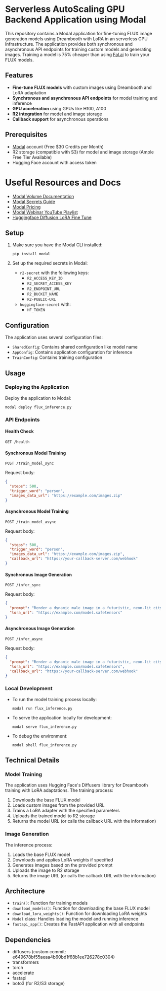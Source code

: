 # Serverless AutoScaling GPU Backend Application using Modal

This repository contains a Modal application for fine-tuning FLUX image generation models using Dreambooth with LoRA in an serverless GPU Infrastructure. The application provides both synchronous and asynchronous API endpoints for training custom models and generating images. Training a model is 75% cheaper than using [Fal.ai](https://fal.ai/) to train your FLUX models.

## Features

- **Fine-tune FLUX models** with custom images using Dreambooth and LoRA adaptation
- **Synchronous and asynchronous API endpoints** for model training and inference
- **GPU acceleration** using GPUs like H100, A100
- **R2 integration** for model and image storage
- **Callback support** for asynchronous operations

## Prerequisites

- [Modal](https://modal.com/) account (Free $30 Credits per Month)
- R2 storage (compatible with S3) for model and image storage (Ample Free Tier Available)
- Hugging Face account with access token


# Useful Resources and Docs
- [Modal Volume Documentation](https://modal.com/docs/reference/modal.Volume)
- [Modal Secrets Guide](https://modal.com/docs/guide/secrets)
- [Modal Pricing](https://modal.com/pricing)
- [Modal Webinar YouTube Playlist](https://www.youtube.com/playlist?list=PL8YtkOmmxBn_E0Fmp_Cf-PVA8EIHqRIUO)
- [Huggingface Diffusion LoRA Fine Tune](https://github.com/huggingface/diffusers/blob/main/examples/dreambooth/train_dreambooth_lora_flux.py#L231)


## Setup

1. Make sure you have the Modal CLI installed:
   ```
   pip install modal
   ```

2. Set up the required secrets in Modal:
   - `r2-secret` with the following keys:
     - `R2_ACCESS_KEY_ID`
     - `R2_SECRET_ACCESS_KEY`
     - `R2_ENDPOINT_URL`
     - `R2_BUCKET_NAME`
     - `R2-PUBLIC-URL`
   - `huggingface-secret` with:
     - `HF_TOKEN`

## Configuration

The application uses several configuration files:

- `SharedConfig`: Contains shared configuration like model name
- `AppConfig`: Contains application configuration for inference
- `TrainConfig`: Contains training configuration

## Usage

### Deploying the Application

Deploy the application to Modal:

```
modal deploy flux_inference.py
```

### API Endpoints

#### Health Check
```
GET /health
```

#### Synchronous Model Training
```
POST /train_model_sync
```
Request body:
```json
{
  "steps": 500,
  "trigger_word": "person",
  "images_data_url": "https://example.com/images.zip"
}
```

#### Asynchronous Model Training
```
POST /train_model_async
```
Request body:
```json
{
  "steps": 500,
  "trigger_word": "person",
  "images_data_url": "https://example.com/images.zip",
  "callback_url": "https://your-callback-server.com/webhook"
}
```

#### Synchronous Image Generation
```
POST /infer_sync
```
Request body:
```json
{
  "prompt": "Render a dynamic male image in a futuristic, neon-lit cityscape",
  "lora_url": "https://example.com/model.safetensors"
}
```

#### Asynchronous Image Generation
```
POST /infer_async
```
Request body:
```json
{
  "prompt": "Render a dynamic male image in a futuristic, neon-lit cityscape",
  "lora_url": "https://example.com/model.safetensors", 
  "callback_url": "https://your-callback-server.com/webhook"
}
```


### Local Development

- To run the model training process locally:
  ```
  modal run flux_inference.py
  ```

- To serve the application locally for development:
  ```
  modal serve flux_inference.py
  ```

- To debug the environment:
  ```
  modal shell flux_inference.py
  ```

## Technical Details

### Model Training

The application uses Hugging Face's Diffusers library for Dreambooth training with LoRA adaptations. The training process:

1. Downloads the base FLUX model
2. Loads custom images from the provided URL
3. Trains a LoRA adapter with the specified parameters
4. Uploads the trained model to R2 storage
5. Returns the model URL (or calls the callback URL with the information)

### Image Generation

The inference process:

1. Loads the base FLUX model
2. Downloads and applies LoRA weights if specified
3. Generates images based on the provided prompt
4. Uploads the image to R2 storage
5. Returns the image URL (or calls the callback URL with the information)

## Architecture

- `train()`: Function for training models
- `download_models()`: Function for downloading the base FLUX model
- `download_lora_weights()`: Function for downloading LoRA weights
- `Model` class: Handles loading the model and running inference
- `fastapi_app()`: Creates the FastAPI application with all endpoints

## Dependencies

- diffusers (custom commit: e649678bf55aeaa4b60bd1f68b1ee726278c0304)
- transformers
- torch
- accelerate
- fastapi
- boto3 (for R2/S3 storage)